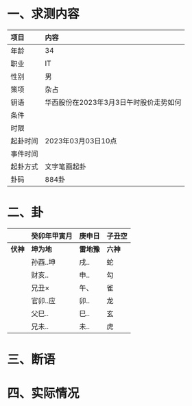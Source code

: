 # 一、求测内容
|项目|内容|
|:-|:-|
|年龄|34|
|职业|IT|
|性别|男|
|策项|杂占|
|钥语|华西股份在2023年3月3日午时股价走势如何|
|条件||
|时限||
|起卦时间|2023年03月03日10点|
|事件时间||
|起卦方式|文字笔画起卦|
|卦码|884卦|

# 二、卦
||癸卯年甲寅月|庚申日|子丑空|
|:-|:-|:-|:-|
|**伏神**|**坤为地**|**雷地豫**|**六神**|
||孙酉..坤|戌..|蛇|
||财亥..|申..|勾|
||兄丑×|午、|雀|
||官卯..应|卯..|龙|
||父巳..|巳..|玄|
||兄未..|未..|虎|


# 三、断语

# 四、实际情况